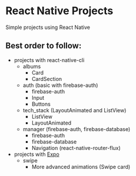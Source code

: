 # React Native Projects

Simple projects using React Native

## Best order to follow:

* projects with react-native-cli
  * albums
    * Card
    * CardSection
  * auth (basic with firebase-auth)
    * firebase-auth
    * Input
    * Buttons
  * tech_stack (LayoutAnimated and ListView)
    * ListView
    * LayoutAnimated
  * manager (firebase-auth, firebase-database)
    * firebase-auth
    * firebase-database
    * Navigation (react-native-router-flux)
* projects with [Expo](https://expo.io/)
  * swipe
    * More advanced animations (Swipe card)
